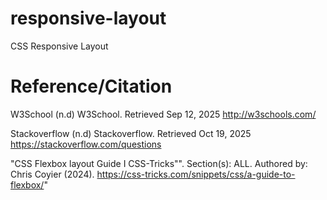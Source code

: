 # responsive-layout
CSS Responsive Layout


# Reference/Citation

W3School (n.d) W3School. Retrieved Sep 12, 2025  http://w3schools.com/ 

Stackoverflow (n.d) Stackoverflow. Retrieved Oct 19, 2025 https://stackoverflow.com/questions

"CSS Flexbox layout Guide I CSS-Tricks"". Section(s): ALL. Authored by: Chris Coyier (2024). 
https://css-tricks.com/snippets/css/a-guide-to-flexbox/"
